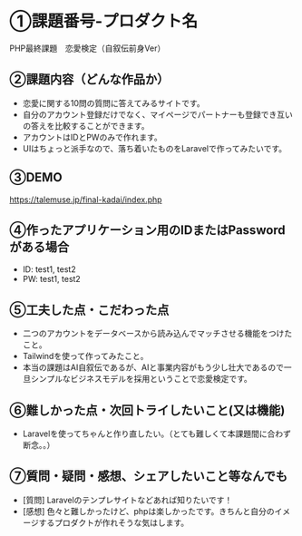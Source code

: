 # ①課題番号-プロダクト名

PHP最終課題　恋愛検定（自叙伝前身Ver）

## ②課題内容（どんな作品か）

- 恋愛に関する10問の質問に答えてみるサイトです。
- 自分のアカウント登録だけでなく、マイページでパートナーも登録でき互いの答えを比較することができます。
- アカウントはIDとPWのみで作れます。
- UIはちょっと派手なので、落ち着いたものをLaravelで作ってみたいです。

## ③DEMO

https://talemuse.jp/final-kadai/index.php

## ④作ったアプリケーション用のIDまたはPasswordがある場合

- ID: test1, test2
- PW: test1, test2

## ⑤工夫した点・こだわった点

- 二つのアカウントをデータベースから読み込んでマッチさせる機能をつけたこと。
- Tailwindを使って作ってみたこと。
- 本当の課題はAI自叙伝であるが、AIと事業内容がもう少し壮大であるので一旦シンプルなビジネスモデルを採用ということで恋愛検定です。

## ⑥難しかった点・次回トライしたいこと(又は機能)

- Laravelを使ってちゃんと作り直したい。（とても難しくて本課題間に合わず断念。。）

## ⑦質問・疑問・感想、シェアしたいこと等なんでも

- [質問] Laravelのテンプレサイトなどあれば知りたいです！
- [感想] 色々と難しかったけど、phpは楽しかったです。きちんと自分のイメージするプロダクトが作れそうな気はします。
